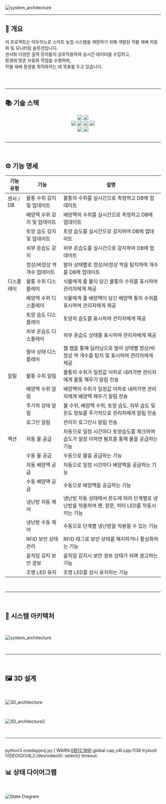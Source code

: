 
![system_architecture](https://github.com/user-attachments/assets/7bf3d637-bb49-4fa9-bd7a-8d599a98806e)

***

## 🌱 개요

이 프로젝트는 아두이노로 스마트 농업 시스템을 재현하기 위해 개발된 작물 재배 자동화 및 모니터링 솔루션입니다.<br> 센서와 다양한 출력 장치들이 상호작용하여 실시간 데이터를 수집하고, <br > 
환경에 맞춘 자동화 작업을 수행하여,<br>
작물 재배 환경을 최적화하는 데 목표를 두고 있습니다.

<br>

<br>

***

## 📚 기술 스택


<div align=center> 
  <img src="https://img.shields.io/badge/python-3776AB?style=for-the-badge&logo=python&logoColor=white"> 
  <img src="https://img.shields.io/badge/c++-00599C?style=for-the-badge&logo=c%2B%2B&logoColor=white">
  <br>

  <img src="https://img.shields.io/badge/github-181717?style=for-the-badge&logo=github&logoColor=white">
  <img src="https://img.shields.io/badge/jira-0052CC?style=for-the-badge&logo=jira&logoColor=white">
  <img src="https://img.shields.io/badge/confluence-172B4D?style=for-the-badge&logo=confluence&logoColor=white">
  <img src="https://img.shields.io/badge/slack-4A154B?style=for-the-badge&logo=slack&logoColor=white">
  <br>
  
  <img src="https://img.shields.io/badge/arduino-00979D?style=for-the-badge&logo=arduino&logoColor=white">
  <img src="https://img.shields.io/badge/mysql-4479A1?style=for-the-badge&logo=mysql&logoColor=white"> 

  <br>
</div>


<br>

***

<br>

## ⚙️ 기능 명세

| **기능 유형**     | **기능**                              | **설명**                                                |
|--------------------|--------------------------------------------|---------------------------------------------------------|
| 센서 / DB  | 물통 수위 감지 및 업데이트                | 물통의 수위를 실시간으로 측정하고 DB에 업데이트            |
|                    | 배양액 수위 감지 및 업데이트              | 배양액의 수위를 실시간으로 측정하고 DB에 업데이트          |
|                    | 토양 습도 감지 및 업데이트                | 토양 습도를 실시간으로 감지하여 DB에 업데이트             |
|                    | 외부 온습도 감지                         | 외부 온습도를 실시간으로 감지하여 DB에 업데이트           |
|                    |  정상/비정상 싹 개수 업데이트  | 발아 상태별로 정상/비정상 싹을 탐지하여 개수를 DB에 업데이트 |
| 디스플레이  | 물통 수위 디스플레이                     | 식물에게 줄 물이 담긴 물통의 수위를 표시하여 관리자에게 제공 |
|                    | 배양액 수위 디스플레이                   | 식물에게 줄 배양액이 담긴 배양액 통의 수위를 표시하여 관리자에게 제공 |
|                    | 토양 습도 디스플레이                     | 토양의 습도를 표시하여 관리자에게 제공                  |
|                    | 외부 온습도 디스플레이                   | 외부 온습도 상태를 표시하여 관리자에게 제공              |
|                    | 발아 상태 디스플레이                     | 웹 캠을 통해 딥러닝으로 발아 상태별 정상/비정상 싹 개수를 탐지 및 표시하여 관리자에게 제공 |
| 알림       | 물통 수위 알림                           | 물통의 수위가 일정값 이하로 내려가면 관리자에게 물통 채우기 알림 전송 |
|                    | 배양액 수위 알림                         | 배양액의 수위가 일정값 이하로 내려가면 관리자에게 배양액 채우기 알림 전송 |
|                    | 주기적 상태 알림                        | 물 수위, 배양액 수위, 토양 습도, 외부 습도 및 온도 정보를 주기적으로 관리자에게 알림 전송 |
|                    | 로그인 알림                             | 관리자 로그인시 알림 전송                              |
| 액션      | 자동 물 공급                            | 자동으로 일정 시간마다 토양습도를 체크하여 습도가 일정 이하면 펌프를 통해 물을 공급하는 기능 |
|                    | 수동 물 공급                            | 수동으로 물을 공급하는 기능                            |
|                    | 자동 배양액 공급                        | 자동으로 일정 시간마다 배양액을 공급하는 기능             |
|                    | 수동 배양액 공급                        | 수동으로 배양액을 공급하는 기능                         |
|                    | 냉난방 자동 제어                        | 냉난방 자동 상태에서 온도에 따라 단계별로 냉난방을 적용하여 팬, 창문, 히터 LED를 작동시키는 기능 |
|                    | 냉난방 수동 제어                        | 수동으로 단계별 냉난방을 적용할 수 있는 기능             |
|                    | RFID 보안 상태 관리                    | RFID 태그로 보안 상태를 해지하거나 활성화하는 기능       |
|                    | 움직임 감지 보안 경보                  | 움직임 감지시 보안 경보 상태가 되며 경고하는 기능        |
|                    | 조명 LED 유지                          | 조명 LED를 상시 유지하는 기능                          |



<br>

***

<br>

## 🧩 시스템 아키텍처
<br>

![system_architecture](https://github.com/user-attachments/assets/89a47ec8-6b56-4385-8dec-177bcf8193af)

<br>

***

<br>

## 🖼️ 3D 설계
<br>

![3D_architecture](https://github.com/user-attachments/assets/3daa238a-8bbf-4430-9c6a-e8f8f3b1b478)

<br>

![3D_architecture2](https://github.com/user-attachments/assets/270f2bfd-e1f3-47aa-b826-ac5a7e903ea4)


<br>

***

<br>python3 onedayproj.py
[ WARN:0@12.189] global cap_v4l.cpp:1136 tryIoctl VIDEOIO(V4L2:/dev/video0): select() timeout.


## 📊 상태 다이어그램
<br>

![State Diagram](https://github.com/user-attachments/assets/8cf88e12-686f-4a50-be9f-6a50593f0a29)

<br>
<br>